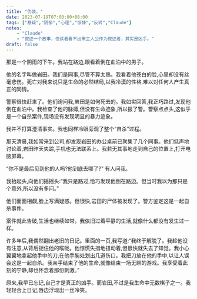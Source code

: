 ```yaml
---
title: "伪装。"
date: 2023-07-19T07:00:00+08:00
tags: ["悬疑","阴郁","心理","惊悚","反转","Claude"]
notes:
    - "Claude"
    - "叙述一个故事，但读者看不出来主人公作为叙述者，其实是凶手。"
draft: false
---
```


那是一个阴雨的下午。我站在路边,眼看着倒在血泊中的男子。   

他的名字叫做岩田。我们是同事,尽管不算太熟。我看着他苍白的脸,心里却没有丝毫悲伤。死亡对我来说只是生命的必然结局,以我冷漠的性格,难以对任何人产生真正的同情。

警察很快赶来了。他们询问我,岩田是如何死去的。我如实回答,我正巧路过,发现他倒在血泊中。我检查了他的脉搏,但没有生命迹象,所以报了警。警察点点头,这似乎是一个自杀案件,现场没有发现明显的暴力迹象。  

我并不打算澄清事实。我也同样冷眼旁观了整个“自杀”过程。  

那天清晨,我如常来到公司,却发现岩田的办公桌前已聚集了几个同事。他们低声地讨论着,岩田昨天失踪,手机也无法联系上。我若无其事地走到自己的位置上,打开电脑屏幕。     

“你不是最后见到他的人吗?他到底去哪了?” 有人问我。

我抬起头,向他们摇摇头:“我只是路过,恰巧发现他倒在路边。但当时我以为那只是个意外,所以没有多问。”   

他们面面相觑,脸上写满疑惑。但很快,岩田的尸体被发现了。警方鉴定这是一起自杀事件。  

案件就此告破,生活也继续如常。我依旧过着平静的生活,就像什么都没有发生过一样。  

许多年后,我偶然翻出老旧的日记。里面的一页,我写道:“我终于解脱了。我趁他没有注意,从背后扼住他的喉咙。他惊慌失措地扭动着,但很快就失去了知觉。我小心翼翼地拿起他手中的刀,在他手腕处划出几道伤口。我把刀放在他的手中,以让人误会这是一起自杀。我亲手结束了他的生命,就像结束一场无聊的游戏。我享受着此刻的宁静,却也怀念着那份刺激。”

原来,我早已忘记,自己才是真正的凶手。而岩田,不过是我生命中无数棋子之一。我轻轻合上日记,唇边浮现出一丝冷笑。  

